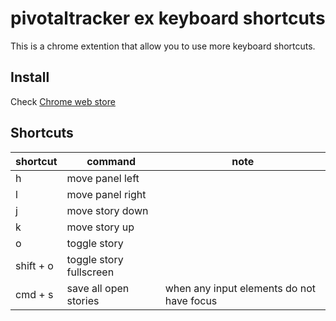 # pivotaltracker ex keyboard shortcuts

This is a chrome extention that allow you to use more keyboard shortcuts.

## Install

Check [Chrome web store](https://chrome.google.com/webstore/detail/pivotaltracker-extra-keyb/chalbocgpnbkjmehbbdfplfanjbgpppk)

## Shortcuts

| shortcut | command | note |
| ------------- | ------------- | ---------- |
| h  | move panel left | |
| l  | move panel right| |
| j  | move story down | |
| k  | move story up   | |
| o  | toggle story  | |
| shift + o  | toggle story fullscreen  | |
| cmd + s  | save all open stories  | when any input elements do not have focus |
